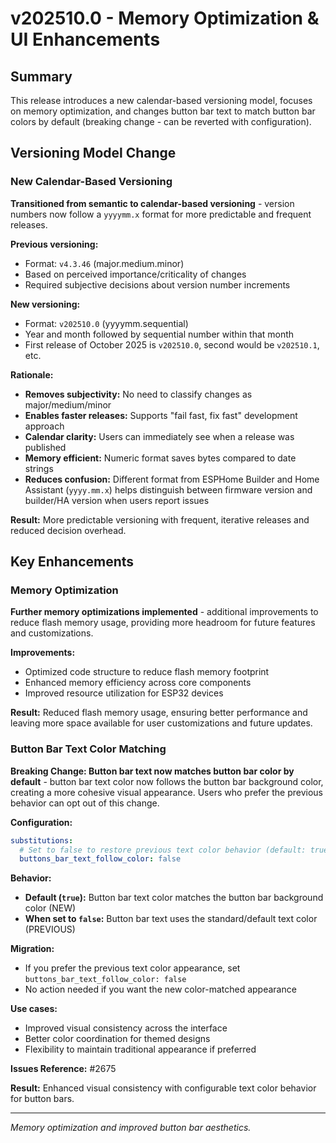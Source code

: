 # v202510.0 - Memory Optimization & UI Enhancements

## Summary

This release introduces a new calendar-based versioning model, focuses on memory optimization,
and changes button bar text to match button bar colors by default (breaking change - can be
reverted with configuration).

## Versioning Model Change

### New Calendar-Based Versioning

**Transitioned from semantic to calendar-based versioning** - version numbers now follow a
`yyyymm.x` format for more predictable and frequent releases.

**Previous versioning:**
- Format: `v4.3.46` (major.medium.minor)
- Based on perceived importance/criticality of changes
- Required subjective decisions about version number increments

**New versioning:**
- Format: `v202510.0` (yyyymm.sequential)
- Year and month followed by sequential number within that month
- First release of October 2025 is `v202510.0`, second would be `v202510.1`, etc.

**Rationale:**
- **Removes subjectivity:** No need to classify changes as major/medium/minor
- **Enables faster releases:** Supports "fail fast, fix fast" development approach
- **Calendar clarity:** Users can immediately see when a release was published
- **Memory efficient:** Numeric format saves bytes compared to date strings
- **Reduces confusion:** Different format from ESPHome Builder and Home Assistant (`yyyy.mm.x`)
  helps distinguish between firmware version and builder/HA version when users report issues

**Result:** More predictable versioning with frequent, iterative releases and reduced decision overhead.

## Key Enhancements

### Memory Optimization

**Further memory optimizations implemented** - additional improvements to reduce flash memory
usage, providing more headroom for future features and customizations.

**Improvements:**
- Optimized code structure to reduce flash memory footprint
- Enhanced memory efficiency across core components
- Improved resource utilization for ESP32 devices

**Result:** Reduced flash memory usage, ensuring better performance and leaving more space
available for user customizations and future updates.

### Button Bar Text Color Matching

**Breaking Change: Button bar text now matches button bar color by default** - button bar text
color now follows the button bar background color, creating a more cohesive visual appearance.
Users who prefer the previous behavior can opt out of this change.

**Configuration:**
```yaml
substitutions:
  # Set to false to restore previous text color behavior (default: true)
  buttons_bar_text_follow_color: false
```

**Behavior:**
- **Default (`true`):** Button bar text color matches the button bar background color (NEW)
- **When set to `false`:** Button bar text uses the standard/default text color (PREVIOUS)

**Migration:**
- If you prefer the previous text color appearance, set `buttons_bar_text_follow_color: false`
- No action needed if you want the new color-matched appearance

**Use cases:**
- Improved visual consistency across the interface
- Better color coordination for themed designs
- Flexibility to maintain traditional appearance if preferred

**Issues Reference:** #2675

**Result:** Enhanced visual consistency with configurable text color behavior for button bars.

---

*Memory optimization and improved button bar aesthetics.*
